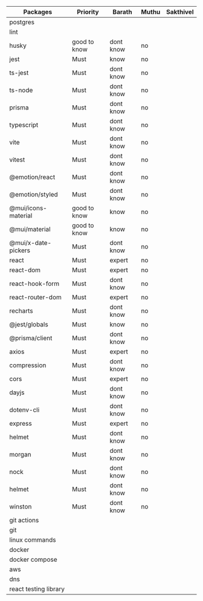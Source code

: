 | Packages              | Priority     | Barath    | Muthu | Sakthivel |
|-----------------------|--------------|-----------|-------|-----------|
| postgres              |              |           |       |           |
| lint                  |              |           |       |           |
| husky                 | good to know | dont know | no    |           |
| jest                  | Must         | know      | no    |           |
| ts-jest               | Must         | dont know | no    |           |
| ts-node               | Must         | dont know | no    |           |
| prisma                | Must         | dont know | no    |           |
| typescript            | Must         | dont know | no    |           |
| vite                  | Must         | dont know | no    |           |
| vitest                | Must         | dont know | no    |           |
| @emotion/react        | Must         | dont know | no    |           |
| @emotion/styled       | Must         | dont know | no    |           |
| @mui/icons-material   | good to know | know      | no    |           |
| @mui/material         | good to know | know      | no    |           |
| @mui/x-date-pickers   | Must         | dont know | no    |           |
| react                 | Must         | expert    | no    |           |
| react-dom             | Must         | expert    | no    |           |
| react-hook-form       | Must         | dont know | no    |           |
| react-router-dom      | Must         | expert    | no    |           |
| recharts              | Must         | dont know | no    |           |
| @jest/globals         | Must         | know      | no    |           |
| @prisma/client        | Must         | dont know | no    |           |
| axios                 | Must         | expert    | no    |           |
| compression           | Must         | dont know | no    |           |
| cors                  | Must         | expert    | no    |           |
| dayjs                 | Must         | dont know | no    |           |
| dotenv-cli            | Must         | dont know | no    |           |
| express               | Must         | expert    | no    |           |
| helmet                | Must         | dont know | no    |           |
| morgan                | Must         | dont know | no    |           |
| nock                  | Must         | dont know | no    |           |
| helmet                | Must         | dont know | no    |           |
| winston               | Must         | dont know | no    |           |
| git actions           |              |           |       |           |
| git                   |              |           |       |           |
| linux commands        |              |           |       |           |
| docker                |              |           |       |           |
| docker compose        |              |           |       |           |
| aws                   |              |           |       |           |
| dns                   |              |           |       |           |
| react testing library |              |           |       |           |